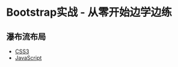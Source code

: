 # Bootstrap实战 - 从零开始边学边练
## 瀑布流布局
- [CSS3](https://github.com/mazeyqian/douban-bootstrap/tree/master/lesson-first-waterfall)
- [JavaScript](https://github.com/mazeyqian/douban-bootstrap/tree/master/other/lesson-first-waterfall-javascript)

